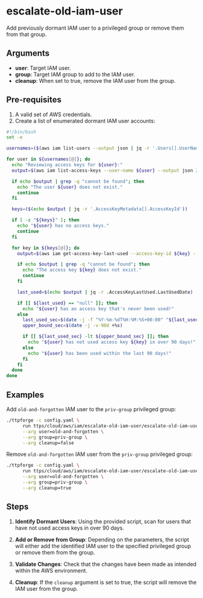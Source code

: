 # escalate-old-iam-user

Add previously dormant IAM user to a privileged group or remove them from that group.

## Arguments

- **user**: Target IAM user.
- **group**: Target IAM group to add to the IAM user.
- **cleanup**: When set to true, remove the IAM user from the group.

## Pre-requisites

1. A valid set of AWS credentials.
1. Create a list of enumerated dormant IAM user accounts:

  ```bash
  #!/bin/bash
  set -e

  usernames=($(aws iam list-users --output json | jq -r '.Users[].UserName'))

  for user in ${usernames[@]}; do
    echo "Reviewing access keys for ${user}:"
    output=$(aws iam list-access-keys --user-name ${user} --output json 2>&1)

    if echo $output | grep -q "cannot be found"; then
      echo "The user ${user} does not exist."
      continue
    fi

    keys=($(echo $output | jq -r '.AccessKeyMetadata[].AccessKeyId'))

    if [ -z "${keys}" ]; then
      echo "${user} has no access keys."
      continue
    fi

    for key in ${keys[@]}; do
      output=$(aws iam get-access-key-last-used --access-key-id ${key} --output json 2>&1)

      if echo $output | grep -q "cannot be found"; then
        echo "The access key ${key} does not exist."
        continue
      fi

      last_used=$(echo $output | jq -r .AccessKeyLastUsed.LastUsedDate)

      if [[ ${last_used} == "null" ]]; then
        echo "${user} has an access key that's never been used!"
      else
        last_used_sec=$(date -j -f "%Y-%m-%dT%H:%M:%S+00:00" "${last_used}" +%s)
        upper_bound_sec=$(date -j -v-90d +%s)

        if [[ ${last_used_sec} -lt ${upper_bound_sec} ]]; then
          echo "${user} has not used access key ${key} in over 90 days!"
        else
          echo "${user} has been used within the last 90 days!"
        fi
      fi
    done
  done
  ```

## Examples

Add `old-and-forgotten` IAM user to the `priv-group` privileged group:

```bash
./ttpforge -c config.yaml \
      run ttps/cloud/aws/iam/escalate-old-iam-user/escalate-old-iam-user.yaml \
      --arg user=old-and-forgotten \
      --arg group=priv-group \
      --arg cleanup=false
```

Remove `old-and-forgotten` IAM user from the `priv-group` privileged group:

```bash
./ttpforge -c config.yaml \
      run ttps/cloud/aws/iam/escalate-old-iam-user/escalate-old-iam-user.yaml \
      --arg user=old-and-forgotten \
      --arg group=priv-group \
      --arg cleanup=true
```

## Steps

1. **Identify Dormant Users**: Using the provided script, scan for users that have not used access keys in over 90 days.

2. **Add or Remove from Group**: Depending on the parameters,
   the script will either add the identified IAM user to the specified
   privileged group or remove them from the group.

3. **Validate Changes**: Check that the changes have been made as intended within the AWS environment.

4. **Cleanup**: If the `cleanup` argument is set to true, the script will remove the IAM user from the group.
